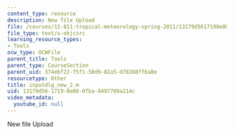 ```yaml
---
content_type: resource
description: New file Upload
file: /courses/12-811-tropical-meteorology-spring-2011/13179d5617190e080fba8497789a214c_inputdlg_new_2.m
file_type: text/x-objcsrc
learning_resource_types:
- Tools
ocw_type: OCWFile
parent_title: Tools
parent_type: CourseSection
parent_uid: 374ebf22-f5f1-50d9-82a5-d78288ffba8e
resourcetype: Other
title: inputdlg_new_2.m
uid: 13179d56-1719-0e08-0fba-8497789a214c
video_metadata:
  youtube_id: null
---
```

New file Upload
